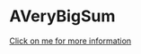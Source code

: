 # AVeryBigSum
[Click on me for more information ](https://www.hackerrank.com/challenges/a-very-big-sum/problem) 